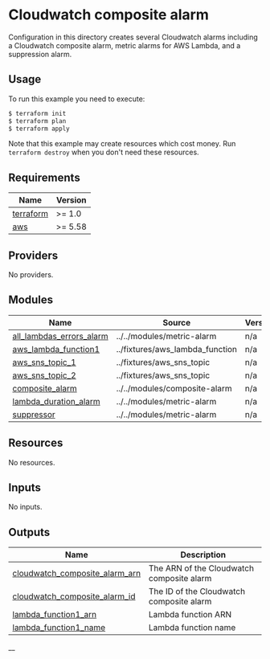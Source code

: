 # Cloudwatch composite alarm

Configuration in this directory creates several Cloudwatch alarms including a Cloudwatch composite alarm, metric alarms for AWS Lambda, and a suppression alarm.

## Usage

To run this example you need to execute:

```bash
$ terraform init
$ terraform plan
$ terraform apply
```

Note that this example may create resources which cost money. Run `terraform destroy` when you don't need these resources.

<!-- BEGINNING OF PRE-COMMIT-TERRAFORM DOCS HOOK -->
## Requirements

| Name | Version |
|------|---------|
| <a name="requirement_terraform"></a> [terraform](#requirement\_terraform) | >= 1.0 |
| <a name="requirement_aws"></a> [aws](#requirement\_aws) | >= 5.58 |

## Providers

No providers.

## Modules

| Name | Source | Version |
|------|--------|---------|
| <a name="module_all_lambdas_errors_alarm"></a> [all\_lambdas\_errors\_alarm](#module\_all\_lambdas\_errors\_alarm) | ../../modules/metric-alarm | n/a |
| <a name="module_aws_lambda_function1"></a> [aws\_lambda\_function1](#module\_aws\_lambda\_function1) | ../fixtures/aws_lambda_function | n/a |
| <a name="module_aws_sns_topic_1"></a> [aws\_sns\_topic\_1](#module\_aws\_sns\_topic\_1) | ../fixtures/aws_sns_topic | n/a |
| <a name="module_aws_sns_topic_2"></a> [aws\_sns\_topic\_2](#module\_aws\_sns\_topic\_2) | ../fixtures/aws_sns_topic | n/a |
| <a name="module_composite_alarm"></a> [composite\_alarm](#module\_composite\_alarm) | ../../modules/composite-alarm | n/a |
| <a name="module_lambda_duration_alarm"></a> [lambda\_duration\_alarm](#module\_lambda\_duration\_alarm) | ../../modules/metric-alarm | n/a |
| <a name="module_suppressor"></a> [suppressor](#module\_suppressor) | ../../modules/metric-alarm | n/a |

## Resources

No resources.

## Inputs

No inputs.

## Outputs

| Name | Description |
|------|-------------|
| <a name="output_cloudwatch_composite_alarm_arn"></a> [cloudwatch\_composite\_alarm\_arn](#output\_cloudwatch\_composite\_alarm\_arn) | The ARN of the Cloudwatch composite alarm |
| <a name="output_cloudwatch_composite_alarm_id"></a> [cloudwatch\_composite\_alarm\_id](#output\_cloudwatch\_composite\_alarm\_id) | The ID of the Cloudwatch composite alarm |
| <a name="output_lambda_function1_arn"></a> [lambda\_function1\_arn](#output\_lambda\_function1\_arn) | Lambda function ARN |
| <a name="output_lambda_function1_name"></a> [lambda\_function1\_name](#output\_lambda\_function1\_name) | Lambda function name |
<!-- END OF PRE-COMMIT-TERRAFORM DOCS HOOK -->__

